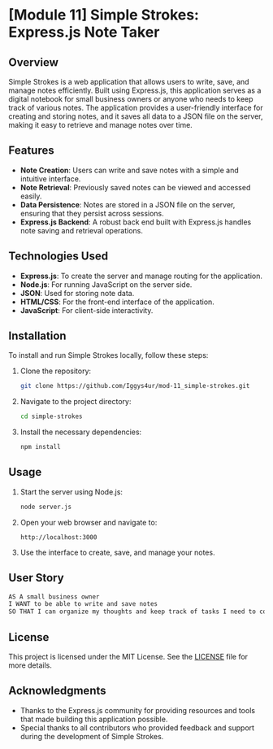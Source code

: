 
# [Module 11] Simple Strokes: Express.js Note Taker

## Overview

Simple Strokes is a web application that allows users to write, save, and manage notes efficiently. Built using Express.js, this application serves as a digital notebook for small business owners or anyone who needs to keep track of various notes. The application provides a user-friendly interface for creating and storing notes, and it saves all data to a JSON file on the server, making it easy to retrieve and manage notes over time.

## Features

- **Note Creation**: Users can write and save notes with a simple and intuitive interface.
- **Note Retrieval**: Previously saved notes can be viewed and accessed easily.
- **Data Persistence**: Notes are stored in a JSON file on the server, ensuring that they persist across sessions.
- **Express.js Backend**: A robust back end built with Express.js handles note saving and retrieval operations.

## Technologies Used

- **Express.js**: To create the server and manage routing for the application.
- **Node.js**: For running JavaScript on the server side.
- **JSON**: Used for storing note data.
- **HTML/CSS**: For the front-end interface of the application.
- **JavaScript**: For client-side interactivity.

## Installation

To install and run Simple Strokes locally, follow these steps:

1. Clone the repository:
   ```bash
   git clone https://github.com/Iggys4ur/mod-11_simple-strokes.git
   ```
2. Navigate to the project directory:
   ```bash
   cd simple-strokes
   ```
3. Install the necessary dependencies:
   ```bash
   npm install
   ```

## Usage

1. Start the server using Node.js:
   ```bash
   node server.js
   ```
2. Open your web browser and navigate to:
   ```plaintext
   http://localhost:3000
   ```
3. Use the interface to create, save, and manage your notes.

## User Story

```md
AS A small business owner
I WANT to be able to write and save notes
SO THAT I can organize my thoughts and keep track of tasks I need to complete
```

## License

This project is licensed under the MIT License. See the [LICENSE](LICENSE) file for more details.

## Acknowledgments

- Thanks to the Express.js community for providing resources and tools that made building this application possible.
- Special thanks to all contributors who provided feedback and support during the development of Simple Strokes.
